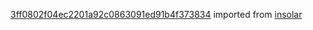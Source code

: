 [3ff0802f04ec2201a92c0863091ed91b4f373834](https://github.com/insolar/insolar/commit/3ff0802f04ec2201a92c0863091ed91b4f373834) imported from [insolar](https://github.com/insolar/insolar)

